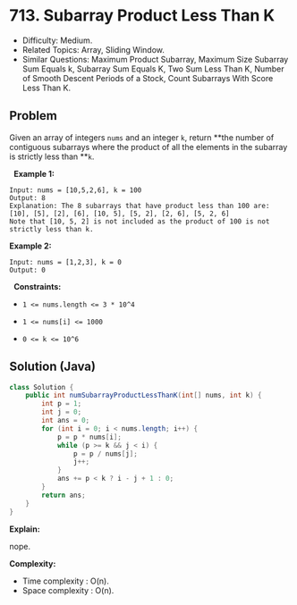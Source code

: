 # 713. Subarray Product Less Than K

- Difficulty: Medium.
- Related Topics: Array, Sliding Window.
- Similar Questions: Maximum Product Subarray, Maximum Size Subarray Sum Equals k, Subarray Sum Equals K, Two Sum Less Than K, Number of Smooth Descent Periods of a Stock, Count Subarrays With Score Less Than K.

## Problem

Given an array of integers ```nums``` and an integer ```k```, return **the number of contiguous subarrays where the product of all the elements in the subarray is strictly less than **```k```.

 
**Example 1:**

```
Input: nums = [10,5,2,6], k = 100
Output: 8
Explanation: The 8 subarrays that have product less than 100 are:
[10], [5], [2], [6], [10, 5], [5, 2], [2, 6], [5, 2, 6]
Note that [10, 5, 2] is not included as the product of 100 is not strictly less than k.
```

**Example 2:**

```
Input: nums = [1,2,3], k = 0
Output: 0
```

 
**Constraints:**


	
- ```1 <= nums.length <= 3 * 10^4```
	
- ```1 <= nums[i] <= 1000```
	
- ```0 <= k <= 10^6```



## Solution (Java)

```java
class Solution {
    public int numSubarrayProductLessThanK(int[] nums, int k) {
        int p = 1;
        int j = 0;
        int ans = 0;
        for (int i = 0; i < nums.length; i++) {
            p = p * nums[i];
            while (p >= k && j < i) {
                p = p / nums[j];
                j++;
            }
            ans += p < k ? i - j + 1 : 0;
        }
        return ans;
    }
}
```

**Explain:**

nope.

**Complexity:**

* Time complexity : O(n).
* Space complexity : O(n).
